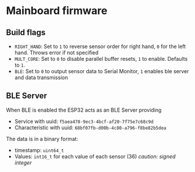 # Mainboard firmware

## Build flags
- `RIGHT_HAND`: Set to `1` to reverse sensor order for right hand, `0` for the left hand. Throws error if not specified
- `MULT_CORE`: Set to `0` to disable parallel buffer resets, `1` to enable. Defaults to `1`.
- `BLE`: Set to `0` to output sensor data to Serial Monitor, `1` enables ble server and data transmission

## BLE Server 
When BLE is enabled the ESP32 acts as an BLE Server providing
- Service with uuid: `f5aea478-9ec3-4bcf-af20-7f75e7c68c9d`
- Characteristic with uuid: `68bf07fb-d00b-4c80-a796-f8be82b5dea`

The data is in a binary format:
- timestamp: `uint64_t`
- Values: `int16_t` for each value of each sensor (36) 
  *caution: signed integer*
